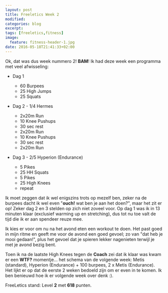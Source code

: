 ```yaml
---
layout: post
title: Freeletics Week 2
modified:
categories: blog
excerpt:
tags: [freeletics,fitness]
image:
  feature: fitness-header-1.jpg
date: 2016-05-18T21:41:33+02:00
---
```


Ok, dat was dus week nummero 2! **BAM**! Ik had deze week een programma met veel afwisseling:

- Dag 1
  - 60 Burpees
  - 25 High Jumps
  - 25 Squats

- Dag 2 - 1/4 Hermes
  - 2x20m Run
  - 10 Knee Pushups
  - 30 sec rest
  - 2x20m Run
  - 10 Knee Pushups
  - 30 sec rest
  - 2x20m Run

- Dag 3 - 2/5 Hyperion (Endurance)
  - 5 Pikes
  - 25 HH Squats
  - 5 Pikes
  - 25 High Knees
  - repeat
  
Ik moet zeggen dat ik wel enigszins trots op mezelf ben, zeker na de burpees dacht ik wel even "**ouch!** wat ben je aan het doen?", maar het zit er op! Zeker dag 2 en 3 stelden op zich niet zoveel voor. Op dag 1 was ik in 13 minuten klaar (exclusief warming up en stretching), dus tot nu toe valt de tijd die ik er aan spendeer reuze mee. 

Ik kies er voor om nu na het avond eten een workout te doen. Het past goed in mijn ritme en geeft me voor de avond een goed gevoel; zo van "dat heb je mooi gedaan!", plus het gevoel dat je spieren lekker nagenieten terwijl je met je avond bezig bent.

Toen ik na de laatste High Knees tegen de **Coach** zei dat ik klaar was kwam er een **WTF?** momentje... het schema van de volgende week: Metis (standard), Hyperion (Endurance) + 100 burpees, 2 x Metis (Endurance). Het lijkt er op dat de eerste 2 weken bedoeld zijn om er even in te komen. Ik ben benieuwd hoe ik er volgende week over denk :). 

FreeLetics stand: Level **2** met **618** punten.



